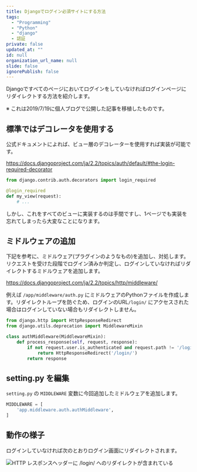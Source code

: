 ```yaml
---
title: Djangoでログイン必須サイトにする方法
tags:
  - "Programming"
  - "Python"
  - "django"
  - 認証
private: false
updated_at: ""
id: null
organization_url_name: null
slide: false
ignorePublish: false
---
```


Djangoですべてのページにおいてログインをしていなければログインページにリダイレクトする方法を紹介します。

※ これは2019/7/19に個人ブログで公開した記事を移植したものです。

## 標準ではデコレータを使用する

公式ドキュメントによれば、ビュー層のデコレーターを使用すれば実装が可能です。

https://docs.djangoproject.com/ja/2.2/topics/auth/default/#the-login-required-decorator

```py
from django.contrib.auth.decorators import login_required

@login_required
def my_view(request):
    # ...
```

しかし、これをすべてのビューに実装するのは手間ですし、1ページでも実装を忘れてしまったら大変なことになります。

## ミドルウェアの追加

下記を参考に、ミドルウェア(プラグインのようなもの)を追加し、対処します。リクエストを受けた段階でログイン済みか判定し、ログインしていなければリダイレクトするミドルウェアを追加します。

https://docs.djangoproject.com/ja/2.2/topics/http/middleware/

例えば `/app/middleware/auth.py` にミドルウェアのPythonファイルを作成します。リダイレクトループを防ぐため、ログインのURL`/login/` にアクセスされた場合はログインしていない場合もリダイレクトしません。

```py
from django.http import HttpResponseRedirect
from django.utils.deprecation import MiddlewareMixin

class authMiddleware(MiddlewareMixin):
    def process_response(self, request, response):
        if not request.user.is_authenticated and request.path != '/login/':
            return HttpResponseRedirect('/login/')
        return response
```

## setting.py を編集

`setting.py` の `MIDDLEWARE` 変数に今回追加したミドルウェアを追加します。

```py
MIDDLEWARE = [
    'app.middleware.auth.authMiddleware',
]
```

## 動作の様子

ログインしていなければ次のとおりログイン画面にリダイレクトされます。

![HTTP レスポンスヘッダーに `/login/` へのリダイレクトが含まれている](https://qiita-image-store.s3.ap-northeast-1.amazonaws.com/0/684999/452d29cf-bb0e-2fd8-0c5e-9a7b083ce16e.png)
